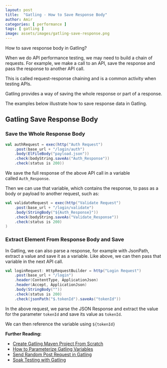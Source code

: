 ```yaml
---
layout: post
title:  "Gatling - How to Save Response Body"
author: Amir
categories: [ performance ]
tags: [ gatling ]
image: assets/images/gatling-save-response.png
---
```


How to save response body in Gatling?

When we do API performance testing, we may need to build a chain of requests. For example, we make a call to an API, save the response and pass the response to another API call.

This is called request-response chaining and is a common activity when testing APIs.

Gatling provides a way of saving the whole response or part of a response.

The examples below illustrate how to save response data in Gatling.

## Gatling Save Response Body

### Save the Whole Response Body

```scala
val authRequest = exec(http("Auth Request")
    .post(base_url + "/login/auth")
    .body(ElFileBody("payload.json"))
    .check(bodyString.saveAs("Auth_Response"))
    .check(status is 200))
```

We save the full response of the above API call in a variable called `Auth_Response`.

Then we can use that variable, which contains the response, to pass as a body or payload to another request, such as:

```scala
val validateRequest = exec(http("Validate Request")
    .post(base_url + "/login/validate")
    .body(StringBody("${Auth_Response}"))
    .check(bodyString.saveAs("Validate_Response"))
    .check(status is 200)
)
```

### Extract Element From Response Body and Save

In Gatling, we can also parse a response, for example with JsonPath, extract a value and save it as a variable. Like above, we can then pass that variable in the next API call.

```scala
val loginRequest: HttpRequestBuilder = http("Login Request")
    .post(base_url + "/login")
    .header(ContentType, ApplicationJson)
    .header(Accept, ApplicationJson)
    .body(StringBody(""))
    .check(status is 200)
    .check(jsonPath("$.tokenId").saveAs("tokenId"))
```

In the above request, we parse the JSON Response and extract the value for the parameter `tokenId` and save its value as `tokenId`.

We can then reference the variable using `${tokenId}`

**Further Reading:**

*   [Create Gatling Maven Project From Scratch](https://www.testingexcellence.com/structure-gatling-maven-project-scratch/)
*   [How to Parameterize Gatling Variables](https://www.testingexcellence.com/parameterize-gatling-variables/)
*   [Send Random Post Request in Gatling](https://www.testingexcellence.com/gatling-random-post-request/)
*   [Soak Testing with Gatling](https://www.testingexcellence.com/soak-testing-gatling-example/)